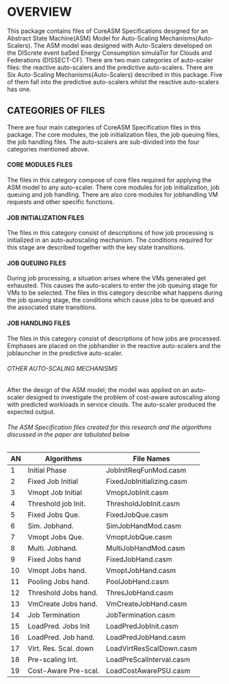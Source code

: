 # OVERVIEW
This package contains files of CoreASM Specifications designed for an Abstract State Machine(ASM) Model for Auto-Scaling Mechanisms(Auto-Scalers). The ASM model was designed with Auto-Scalers developed on the DIScrete event baSed Energy Consumption simulaTor for Clouds and Federations (DISSECT-CF). There are two main categories of auto-scaler files: the reactive auto-scalers and the predictive auto-scalers. There are Six Auto-Scaling Mechanisms(Auto-Scalers) described in this package. Five of them fall into the predictive auto-scalers whilst the reactive auto-scalers has one.

## CATEGORIES OF FILES
 There are four main categories of CoreASM Specification files in this package. The core modules, the job initialization files, the job queuing files, the job handling files.  The auto-scalers are sub-divided into the four categories mentioned above. 

#### CORE MODULES FILES
The files in this category compose of core files required for applying the ASM model to any auto-scaler. There core modules for job initialization, job queuing and job handling. There are also core modules for jobhandling VM requests and other specific functions.


#### JOB INITIALIZATION FILES
The files in this category consist of descriptions of how job processing is initialized in an auto-autoscaling mechanism. The conditions required for this stage are described together with the key state transitions.

#### JOB QUEUING FILES
During job processing, a situation arises where the VMs generated get exhausted. This causes the auto-scalers to enter the job queuing stage for VMs to be selected. The files in this category describe what happens during the job queuing stage, the conditions which cause jobs to be queued and the associated state transitions.

#### JOB HANDLING FILES
The files in this category consist of descriptions of how jobs are processed. Emphases are placed on the jobhandler in the reactive auto-scalers and the joblauncher in the predictive auto-scaler.

###### OTHER AUTO-SCALING MECHANISMS
After the design of the ASM model; the model was applied on an auto-scaler designed to investigate the problem of cost-aware autoscaling along with predicted workloads in service clouds. The auto-scaler produced the expected output.

 ###### The ASM Specification files created for this research and the algorithms discussed in the paper are tabulated below
 |AN  |Algorithms             | File Names               |
 |----|-----------------------|--------------------------|
 |1   |Initial Phase          |JobInitReqFunMod.casm     |
 |2   |Fixed Job Initial      |FixedJobInitializing.casm |
 |3   |Vmopt Job Initial      |VmoptJobInit.casm         |
 |4   |Threshold job Init.    |ThresholdJobInit.casm     |
 |5   |Fixed Jobs Que.        |FixedJobQue.casm          |
 |6   |Sim.  Jobhand.         |SimJobHandMod.casm        |
 |7   |Vmopt Jobs Que.        |VmoptJobQue.casm          |
 |8   |Multi. Jobhand.        |MultiJobHandMod.casm      |
 |9   |Fixed  Jobs hand       |FixedJobHand.casm         |
 |10  |Vmopt Jobs hand.       |VmoptJobHand.casm         |
 |11  |Pooling Jobs hand.     |PoolJobHand.casm          |
 |12  |Threshold Jobs hand.   |ThresJobHand.casm         |
 |13  |VmCreate Jobs hand.    |VmCreateJobHand.casm      |
 |14  |Job Termination        |JobTermination.casm       |
 |15  |LoadPred. Jobs Init    |LoadPredJobInit.casm      |
 |16  |LoadPred. Job hand.    |LoadPredJobHand.casm      |
 |17  |Virt. Res. Scal. down  |LoadVirtResScalDown.casm  |
 |18  |Pre-scaling Int.       |LoadPreScalInterval.casm  |
 |19  |Cost-Aware Pre-scal.   |LoadCostAwarePSU.casm     | 
